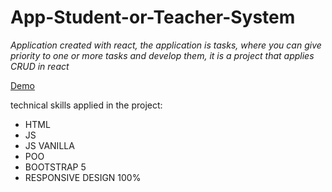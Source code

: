 # App-Student-or-Teacher-System

_Application created with react, the application is tasks, where you can give priority to one or more tasks and develop them, it is a project that applies CRUD in react_

[Demo](https://tomasdnlaranda.github.io/App-Student-or-Teacher-System///)

technical skills applied in the project:

* HTML 
* JS
* JS VANILLA
* POO
* BOOTSTRAP 5
* RESPONSIVE DESIGN 100%
